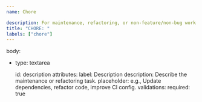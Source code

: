 ```yaml
---
name: Chore

description: For maintenance, refactoring, or non-feature/non-bug work.
title: "CHORE: "
labels: ["chore"]
---
```


body:

- type: textarea

  id: description
  attributes:
    label: Description
    description: Describe the maintenance or refactoring task.
    placeholder: e.g., Update dependencies, refactor code, improve CI config.
  validations:
    required: true
